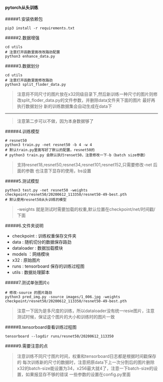 #### pytorch从头训练

#####1.安装依赖包
```shell script
pip3 install -r requirements.txt
```

#####2.数据增强
```shell script
cd utils
# 注意打开函数里面改改路劲配置
python3 enhance_data.py
```

#####3.数据划分
```shell script
cd utils
# 注意打开函数里面修改路劲
python3 split_floder_data.py
```
>注意将不同尺寸的图片放在x32同级目录下,然后新训练一种尺寸的图片则修改split_floder_data.py的文件参数，并删除data文件夹下面的图片
>最好再执行数据划分
>新的训练数据集会自动生成在data下

---
>注意第二步可以不做，因为本身数据够了
>

#####4.训练模型
```shell script
# resnet50
python3 train.py -net resnet50 -b 4 -w 4
# 默认train.py里面写好了默认的配置，resnet50的
# python3 train.py 会默认执行renset50，注意修改一下-b（batch size参数） 
```
>支持resnet18,resnet50,resnet34,resnet101,resnet152,只需要修改-net 后面的参数
>也注意下显存的使用，bs设置

#####5.测试模型
```shell script
python3 test.py -net resnet50 -weights checkpoint/resnet50/20200612_113350/resnet50-49-best.pth
# 默认使用resnet50从头训练的模型
```
> -weights 就是测试时需要加载的权重,默认位置在checkpoint/net/时间戳/下面

#####6.文件夹说明
- checkpoint : 训练权重保存文件夹
- data : 随机切分的数据保存路劲
- dataloader : 数据加载模块
- models ：网络模块
- x32 : 原始图片
- runs : tensorboard 保存的训练过程图
- utils : 数据处理脚本

#####7.测试单张图片c
```shell script
# 修改-source 的图片路劲
python3 pred_img.py -source images/1_006.jpg -weights checkpoint/resnet50/20200612_113350/resnet50-49-best.pth
```
>注意一下因为是多尺度的训练，所以dataloader没有统一resie图片，注意测试时候，保证这个图片的大小和训练时的图片一致

#####8.tensorboard查看训练过程图
```shell script
tensorboard --logdir runs/resnet50/20200612_113350
```



#####9.需要注意的点
>注意训练不同尺寸图片时间，权重和tensorboard日志都是根据时间戳保存的
>每次训练新的尺寸的数据时，注意把原data下上一次分割后的图片删除
>x32的batch-size能设置为34，x256最大就4了，注意一下batch-size的设置，如果报显存不够的错误
>一些参数的设置在config.py里面
